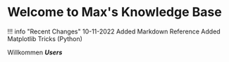 # Welcome to Max's Knowledge Base

!!! info "Recent Changes"
    10-11-2022      Added Markdown Reference
                    Added Matplotlib Tricks (Python)

Willkommen ***Users***